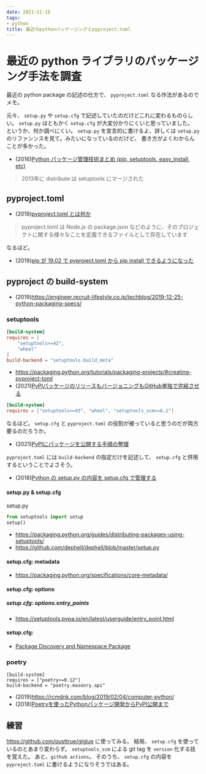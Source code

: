 ```yaml
---
date: 2021-11-15
tags:
- python
title: 最近のpythonパッケージングとpyproject.toml
---
```


# 最近の python ライブラリのパッケージング手法を調査

最近の python package の記述の仕方で、 `pyproject.toml` なる作法があるのでメモ。

元々、 `setup.py` や `setup.cfg` で記述していたのだけどこれに変わるものらしい。
`setup.py` はともかく `setup.cfg` が大変分かりにくいと思っていました。
というか、何か調べにくい。
`setup.py` を宣言的に書けるよ、詳しくは `setup.py` のリファンンスを見て。みたいになっているのだけど、
書き方がよくわからんことが多かった。

* (2016)[Python パッケージ管理技術まとめ (pip, setuptools, easy_install, etc)](https://www.yunabe.jp/docs/python_package_management.html)

> 2013年に distribute は setuptools にマージされた

## pyproject.toml

* (2019)[pyproject.toml とは何か](https://tech.515hikaru.net/post/2019-11-23-pyproject/)

> pyproject.toml は Node.js の package.json などのように、そのプロジェクトに関する様々なことを定義できるファイルとして存在しています

なるほど。

* (2019)[pip が 19.02 で pyproject.toml から pip install できるようになった](https://orolog.hatenablog.jp/entry/2019/03/24/223531)

## pyproject の build-system

* (2019)https://engineer.recruit-lifestyle.co.jp/techblog/2019-12-25-python-packaging-specs/

### setuptools

```toml
[build-system]
requires = [
    "setuptools>=42",
    "wheel"
]
build-backend = "setuptools.build_meta"
```

* https://packaging.python.org/tutorials/packaging-projects/#creating-pyproject-toml
* (2021)[PyPIパッケージのリリースもバージョニングもGitHub単独で完結させる](https://zenn.dev/detsu/articles/5d74bf72e96a0f)

```toml
[build-system]
requires = ["setuptools>=45", "wheel", "setuptools_scm>=6.2"]
```

なるほど。
`setup.cfg` と `pyproject.toml` の役割が被っていると思うのだが両方要るのだろうか。

* (2021)[PyPIにパッケージを公開する手順の整理](https://hirayarn.hatenablog.com/entry/2021/11/08/214053)

`pyproject.toml` には `build-backend` の指定だけを記述して、 `setup.cfg` と併用するということでよさそう。

* (2018)[Python の setup.py の内容を setup.cfg で管理する](https://astropengu.in/posts/23/)

#### setup.py & setup.cfg

setup.py
```python
from setuptools import setup
setup()
```

* https://packaging.python.org/guides/distributing-packages-using-setuptools/
* https://github.com/dephell/dephell/blob/master/setup.py

#### setup.cfg: metadata

* https://packaging.python.org/specifications/core-metadata/

#### setup.cfg: options

##### setup.cfg: options.entry_points

* https://setuptools.pypa.io/en/latest/userguide/entry_point.html

#### setup.cfg: 

* [Package Discovery and Namespace Package](https://setuptools.pypa.io/en/latest/userguide/package_discovery.html)

### poetry

```
[build-system]
requires = ["poetry>=0.12"]
build-backend = "poetry.masonry.api"
```

* (2019)https://rcmdnk.com/blog/2019/02/04/computer-python/
* (2018)[Poetryを使ったPythonパッケージ開発からPyPI公開まで](https://kk6.hateblo.jp/entry/2018/12/20/124151)

## 練習

https://github.com/ousttrue/glglue に使ってみる。
結局、 `setup.cfg` を使っているのとあまり変わらず。
`setuptools_scm` による git tag を `version` 化する技を覚えた。
あと、`github actions`。
そのうち、 `setup.cfg` の内容を `pyproject.toml` に書けるようになりそうではある。

